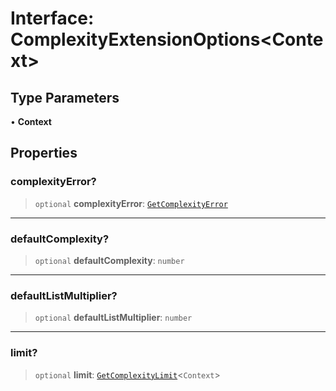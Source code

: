 # Interface: ComplexityExtensionOptions\<Context\>

## Type Parameters

• **Context**

## Properties

### complexityError?

> `optional` **complexityError**: [`GetComplexityError`](../type-aliases/GetComplexityError.md)

***

### defaultComplexity?

> `optional` **defaultComplexity**: `number`

***

### defaultListMultiplier?

> `optional` **defaultListMultiplier**: `number`

***

### limit?

> `optional` **limit**: [`GetComplexityLimit`](../type-aliases/GetComplexityLimit.md)\<`Context`\>
